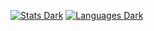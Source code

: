 <!-- Stats -->
[![Stats Dark](https://github-readme-stats.vercel.app/api?username=lxnelyclxud&hide=stars,issues&hide_title=true&custom_title=Stats&count_private=true&show_icons=true&hide_border=true&bg_color=00000000&text_color=fce7f3&title_color=ec4899&icon_color=ec4899)](https://github.com/lxnelyclxud)
[![Languages Dark](https://github-readme-stats.vercel.app/api/top-langs/?username=lxnelyclxud&langs_count=10&layout=compact&hide_border=true&custom_title=Languages&bg_color=00000000&text_color=fce7f3&title_color=ec4899)](https://github.com/lxnelyclxud)

<!--
**lxnelyclxud/lxnelyclxud** is a ✨ _special_ ✨ repository because its `README.md` (this file) appears on your GitHub profile.

Here are some ideas to get you started:

- 🔭 I’m currently working on ...
- 🌱 I’m currently learning ...
- 👯 I’m looking to collaborate on ...
- 🤔 I’m looking for help with ...
- 💬 Ask me about ...
- 📫 How to reach me: ...
- 😄 Pronouns: ...
- ⚡ Fun fact: ...
-->
